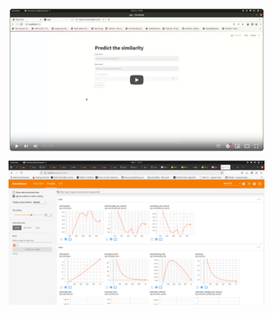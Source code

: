 
[![Watch Video](https://github.com/aman010/A4-Bert/blob/main/Screenshot%20from%202025-02-24%2000-38-34.png)](https://youtu.be/xoO7oBN6fGM)



![Web image](https://github.com/aman010/A5_-dpo-nlp/blob/main/Screenshot%20from%202025-03-01%2013-15-09.png)

